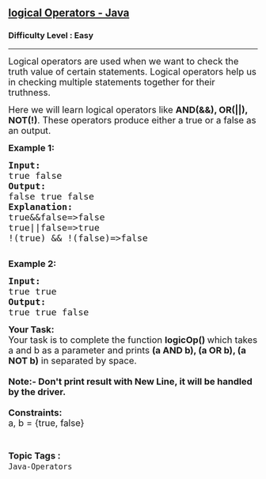 <h2><a href="https://www.geeksforgeeks.org/problems/logical-operators-java/1?page=1&sprint=c1f6805a80338feef555ab2dc30ca1ef&sortBy=submissions">logical Operators - Java</a></h2><h3>Difficulty Level : Easy</h3><hr><div class="problems_problem_content__Xm_eO"><p><span style="font-size:18px">Logical operators are used when we want to check the truth value of certain statements. Logical operators help us in checking multiple statements together for their truthness.</span></p>

<p><span style="font-size:18px">Here we will learn logical operators like <strong>AND(&amp;&amp;), OR(||), NOT(!)</strong>. These operators produce either a true or a false as an output.</span></p>

<p><strong><span style="font-size:18px">Example 1:</span></strong></p>

<pre><span style="font-size:18px"><strong>Input:</strong>
true false</span>
<span style="font-size:18px"><strong>Output:</strong></span>
<span style="font-size:18px">false true false</span>
<strong><span style="font-size:18px">Explanation:</span></strong>
<span style="font-size:18px">true&amp;&amp;false=&gt;false</span>
<span style="font-size:18px">true||false=&gt;true</span>
<span style="font-size:18px">!(true) &amp;&amp; !(false)=&gt;false</span></pre>

<p><br>
<strong><span style="font-size:18px">Example 2:</span></strong></p>

<pre><span style="font-size:18px"><strong>Input:</strong>
true true</span>
<span style="font-size:18px"><strong>Output:</strong></span>
<span style="font-size:18px">true true false</span>
</pre>

<p><span style="font-size:18px"><strong>Your Task:</strong><br>
Your task is to complete the function <strong>logicOp()&nbsp;</strong>which takes a and b as a parameter and prints <strong>(a AND b), (a OR b), (a NOT b)</strong> in separated by space.&nbsp;<br>
<br>
<strong>Note:-&nbsp;Don't print result with New Line, it will be handled by the driver.</strong><br>
<br>
<strong>Constraints:</strong><br>
a, b = {true, false}</span></p>
</div><br><p><span style=font-size:18px><strong>Topic Tags : </strong><br><code>Java-Operators</code>&nbsp;
